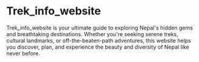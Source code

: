 # Trek_info_website
Trek_info_website is your ultimate guide to exploring Nepal's hidden gems and breathtaking destinations. Whether you're seeking serene treks, cultural landmarks, or off-the-beaten-path adventures, this website helps you discover, plan, and experience the beauty and diversity of Nepal like never before.
